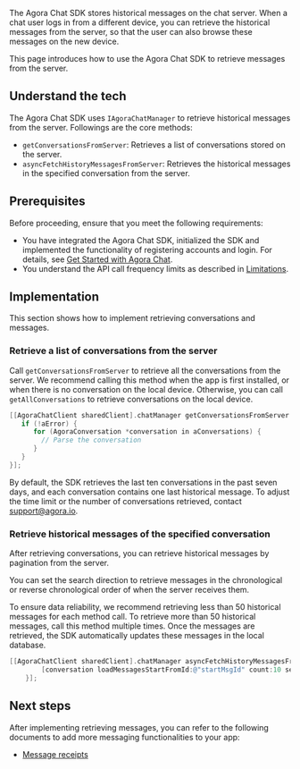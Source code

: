 The Agora Chat SDK stores historical messages on the chat server. When a chat user logs in from a different device, you can retrieve the historical messages from the server, so that the user can also browse these messages on the new device.

This page introduces how to use the Agora Chat SDK to retrieve messages from the server.

## Understand the tech

The Agora Chat SDK uses `IAgoraChatManager` to retrieve historical messages from the server. Followings are the core methods:

- `getConversationsFromServer`: Retrieves a list of conversations stored on the server.
- `asyncFetchHistoryMessagesFromServer`: Retrieves the historical messages in the specified conversation from the server.

## Prerequisites

Before proceeding, ensure that you meet the following requirements:

- You have integrated the Agora Chat SDK, initialized the SDK and implemented the functionality of registering accounts and login. For details, see [Get Started with Agora Chat](./agora_chat_get_started_ios?platform=iOS).
- You understand the API call frequency limits as described in [Limitations](./agora_chat_limitation?platform=iOS).

## Implementation

This section shows how to implement retrieving conversations and messages.

### Retrieve a list of conversations from the server

Call `getConversationsFromServer` to retrieve all the conversations from the server. We recommend calling this method when the app is first installed, or when there is no conversation on the local device. Otherwise, you can call `getAllConversations` to retrieve conversations on the local device.

```objective-c
[[AgoraChatClient sharedClient].chatManager getConversationsFromServer:^(NSArray *aConversations, AgoraChatError *aError) {
   if (!aError) {
      for (AgoraConversation *conversation in aConversations) {
        // Parse the conversation 
      }
   }
}];
```

By default, the SDK retrieves the last ten conversations in the past seven days, and each conversation contains one last historical message. To adjust the time limit or the number of conversations retrieved, contact support@agora.io.

### Retrieve historical messages of the specified conversation

After retrieving conversations, you can retrieve historical messages by pagination from the server. 

You can set the search direction to retrieve messages in the chronological or reverse chronological order of when the server receives them. 

To ensure data reliability, we recommend retrieving less than 50 historical messages for each method call. To retrieve more than 50 historical messages, call this method multiple times. Once the messages are retrieved, the SDK automatically updates these messages in the local database.

```objective-c
[[AgoraChatClient sharedClient].chatManager asyncFetchHistoryMessagesFromServer:conversation.conversationId conversationType:conversation.type startMessageId:@"startMsgId" pageSize:10 completion:^(AgoraChatCursorResult<AgoraChatMessage *> * _Nullable aResult, AgoraChatError * _Nullable aError) {
        [conversation loadMessagesStartFromId:@"startMsgId" count:10 searchDirection:AgoraChatMessageSearchDirectionUp completion:nil];
    }];
```

## Next steps

After implementing retrieving messages, you can refer to the following documents to add more messaging functionalities to your app:

- [Message receipts](./agora_chat_message_receipt_ios?platform=iOS)
